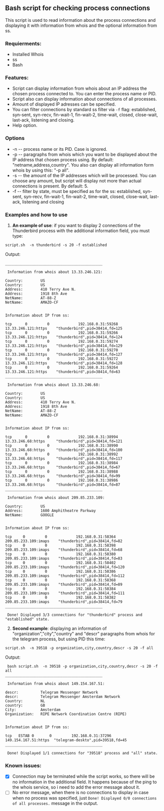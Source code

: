 ## Bash script for checking process connections
This script is used to read information about the process connections and displaying it with information from whois and the optional information from ss.
### Requierments: 
* Installed Whois
* ss
* Bash

### Features:
* Script can display information from whois about an IP address the chosen process connected to. You can enter the process name or PID.
* Script also can display information about connections of all processes.
* Amount of displayed IP adresses can be specified. 
* You can filter connections by standard ss filter via ```-f``` flag: established, syn-sent, syn-recv, fin-wait-1, fin-wait-2, time-wait, closed, close-wait, last-ack, listening and closing.
* Help option.

### Options
* -n -- process name or its PID. Case is ignored. 
* -p -- paragraphs from whois which you want to be displayed about the IP address that chosen process using. By default: "netname,address,country". You also can display all information form whois by using this: "-p all".
* -s -- the amount of the IP addresses which will be processed. You can choose any amount, but script will display not more than actual connections is present. By default: 5.
* -f -- filter by state, must be specified as for the ss: established, syn-sent, syn-recv, fin-wait-1, fin-wait-2, time-wait, closed, close-wait, last-ack, listening and closing

### Examples and how to use

1. <b> An example of use</b>: if you want to display 2 connections of the Thunderbird process with the additional information field, you must type: 
```
script.sh  -n thunderbird -s 20 -f established
```
Output: 

```
____________________________________________

 Information from whois about 13.33.246.121:

Country:        US
Country:        US
Address:        410 Terry Ave N.
Address:        1918 8th Ave
NetName:        AT-88-Z
NetName:        AMAZO-CF


Information about IP from ss:

tcp      0         0             192.168.0.31:59268       13.33.246.121:https    "thunderbird",pid=38414,fd=125                                       
tcp      0         0             192.168.0.31:59266       13.33.246.121:https    "thunderbird",pid=38414,fd=124                                       
tcp      0         0             192.168.0.31:59274       13.33.246.121:https    "thunderbird",pid=38414,fd=129                                       
tcp      0         0             192.168.0.31:59270       13.33.246.121:https    "thunderbird",pid=38414,fd=127                                       
tcp      0         0             192.168.0.31:59272       13.33.246.121:https    "thunderbird",pid=38414,fd=128                                       
tcp      0         0             192.168.0.31:59264       13.33.246.121:https    "thunderbird",pid=38414,fd=63                                        
____________________________________________

 Information from whois about 13.33.246.68:

Country:        US
Country:        US
Address:        410 Terry Ave N.
Address:        1918 8th Ave
NetName:        AT-88-Z
NetName:        AMAZO-CF


Information about IP from ss:

tcp      0         0             192.168.0.31:38994       13.33.246.68:https     "thunderbird",pid=38414,fd=121                                       
tcp      0         0             192.168.0.31:38990       13.33.246.68:https     "thunderbird",pid=38414,fd=100                                       
tcp      0         0             192.168.0.31:38992       13.33.246.68:https     "thunderbird",pid=38414,fd=117                                       
tcp      0         0             192.168.0.31:38984       13.33.246.68:https     "thunderbird",pid=38414,fd=67                                        
tcp      0         0             192.168.0.31:38988       13.33.246.68:https     "thunderbird",pid=38414,fd=99                                        
tcp      0         0             192.168.0.31:38986       13.33.246.68:https     "thunderbird",pid=38414,fd=87                                        
____________________________________________

 Information from whois about 209.85.233.109:

Country:        US
Address:        1600 Amphitheatre Parkway
NetName:        GOOGLE


Information about IP from ss:

tcp     0         0             192.168.0.31:58364       209.85.233.109:imaps    "thunderbird",pid=38414,fd=82                                        
tcp     0         0             192.168.0.31:58398       209.85.233.109:imaps    "thunderbird",pid=38414,fd=68                                        
tcp     0         0             192.168.0.31:58380       209.85.233.109:imaps    "thunderbird",pid=38414,fd=83                                        
tcp     0         0             192.168.0.31:58402       209.85.233.109:imaps    "thunderbird",pid=38414,fd=120                                       
tcp     0         0             192.168.0.31:58386       209.85.233.109:imaps    "thunderbird",pid=38414,fd=112                                       
tcp     0         0             192.168.0.31:58368       209.85.233.109:imaps    "thunderbird",pid=38414,fd=89                                        
tcp     0         0             192.168.0.31:58384       209.85.233.109:imaps    "thunderbird",pid=38414,fd=111                                       
tcp     0         0             192.168.0.31:58382       209.85.233.109:imaps    "thunderbird",pid=38414,fd=79                                        
____________________________________________

 Done! Displayed 3/3 connections for "thunderbird" process and "established" state.
```
2. <b> Second example</b>: displaying an information of "organization","city","country" and "descr" paragraphs from whois for the telegram process, but using PID this time:
```
script.sh  -n 39518 -p organization,city,country,descr -s 20 -f all
```
Output:
```
 bash script.sh  -n 39518 -p organization,city,country,descr -s 20 -f all
____________________________________________

 Information from whois about 149.154.167.51:

descr:          Telegram Messenger Network
descr:          Telegram Messenger Amsterdam Network
Country:        NL
country:        GB
City:           Amsterdam
Organization:   RIPE Network Coordination Centre (RIPE)


Information about IP from ss:

tcp   ESTAB 0       0         192.168.0.31:37296   149.154.167.51:https  "telegram-deskto",pid=39518,fd=45
____________________________________________

 Done! Displayed 1/1 connections for "39518" process and "all" state.  
```
### Known issues: 
- [x] Connection may be terminated while the script works, so there will be no information in the additional field. It happens because of the ping to the whois service, so i need to add the error message about it.
- [ ] No error message, when there is no connections to display in case when no process was specified, just ```Done! Displayed 0/0 connections of all processes.``` message in the output.
